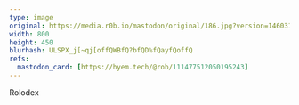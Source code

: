 ```yaml
---
type: image
original: https://media.r0b.io/mastodon/original/186.jpg?version=1460311230
width: 800
height: 450
blurhash: ULSPX_j[~qj[offQWBfQ?bfQD%fQayfQoffQ
refs:
  mastodon_card: [https://hyem.tech/@rob/111477512050195243]
---
```


Rolodex

